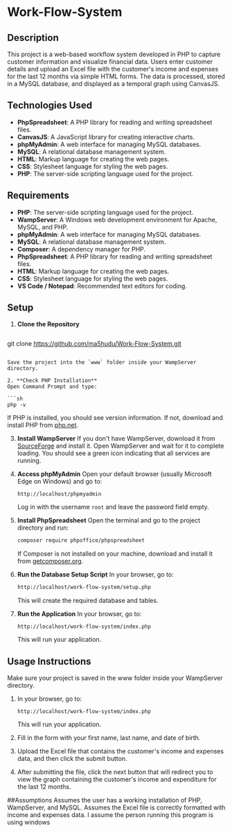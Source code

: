 # Work-Flow-System

## Description

This project is a web-based workflow system developed in PHP to capture customer information and visualize financial data. Users enter customer details and upload an Excel file with the customer's income and expenses for the last 12 months via simple HTML forms. The data is processed, stored in a MySQL database, and displayed as a temporal graph using CanvasJS.

## Technologies Used

- **PhpSpreadsheet**: A PHP library for reading and writing spreadsheet files.
- **CanvasJS**: A JavaScript library for creating interactive charts.
- **phpMyAdmin**: A web interface for managing MySQL databases.
- **MySQL**: A relational database management system.
- **HTML**: Markup language for creating the web pages.
- **CSS**: Stylesheet language for styling the web pages.
- **PHP**: The server-side scripting language used for the project.

## Requirements

- **PHP**: The server-side scripting language used for the project.
- **WampServer**: A Windows web development environment for Apache, MySQL, and PHP.
- **phpMyAdmin**: A web interface for managing MySQL databases.
- **MySQL**: A relational database management system.
- **Composer**: A dependency manager for PHP.
- **PhpSpreadsheet**: A PHP library for reading and writing spreadsheet files.
- **HTML**: Markup language for creating the web pages.
- **CSS**: Stylesheet language for styling the web pages.
- **VS Code / Notepad**: Recommended text editors for coding.

## Setup

1. **Clone the Repository**

   ```sh
git clone https://github.com/ma5hudu/Work-Flow-System.git
   ```

   Save the project into the `www` folder inside your WampServer directory.

2. **Check PHP Installation**
   Open Command Prompt and type:

   ```sh
   php -v
   ```

   If PHP is installed, you should see version information. If not, download and install PHP from [php.net](https://www.php.net/downloads).

3. **Install WampServer**
   If you don't have WampServer, download it from [SourceForge](https://sourceforge.net/projects/wampserver/reviews) and install it. Open WampServer and wait for it to complete loading. You should see a green icon indicating that all services are running.

4. **Access phpMyAdmin**
   Open your default browser (usually Microsoft Edge on Windows) and go to:

   ```
   http://localhost/phpmyadmin
   ```

   Log in with the username `root` and leave the password field empty.

5. **Install PhpSpreadsheet**
   Open the terminal and go to the project directory and run:

   ```sh
   composer require phpoffice/phpspreadsheet
   ```

   If Composer is not installed on your machine, download and install it from [getcomposer.org](https://getcomposer.org/download/).

6. **Run the Database Setup Script**
   In your browser, go to:

   ```sh
   http://localhost/work-flow-system/setup.php
   ```

   This will create the required database and tables.

7. **Run the Application**
   In your browser, go to:
   ```
   http://localhost/work-flow-system/index.php
   ```
   This will run your application.

## Usage Instructions
Make sure your project is saved in the www folder inside your WampServer directory.

1. In your browser, go to:

   ```
   http://localhost/work-flow-system/index.php
   ```

   This will run your application.

2. Fill in the form with your first name, last name, and date of birth.

3. Upload the Excel file that contains the customer's income and expenses data, and then click the submit button.

4. After submitting the file, click the next button that will redirect you to view the graph containing the customer's income and expenditure for the last 12 months.

##Assumptions
Assumes the user has a working installation of PHP, WampServer, and MySQL.
Assumes the Excel file is correctly formatted with income and expenses data.
I assume the person running this program is using windows